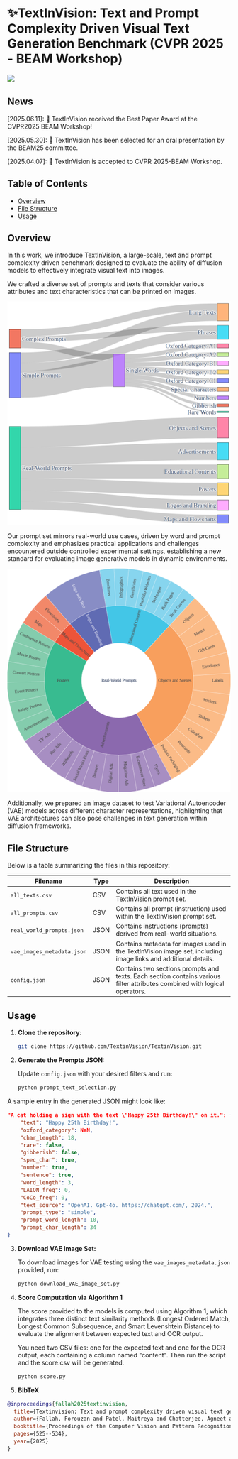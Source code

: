 # ✨TextInVision: Text and Prompt Complexity Driven Visual Text Generation Benchmark (CVPR 2025 - BEAM Workshop)

<a href="https://arxiv.org/abs/2503.13730">
  <img src="https://img.shields.io/static/v1?label=ArXiv&message=2402.05195&color=B31B1B&logo=arxiv">
</a>

## News
[2025.06.11]: 🎉 TextInVision received the Best Paper Award at the CVPR2025 BEAM Workshop!

[2025.05.30]: 🎉 TextInVision has been selected for an oral presentation by the BEAM25 committee.

[2025.04.07]: 🎉 TextInVision is accepted to CVPR 2025-BEAM Workshop.

## Table of Contents
- [Overview](#overview)
- [File Structure](#file-structure)
- [Usage](#usage)

## Overview

In this work, we introduce TextInVision, a large-scale, text and prompt complexity driven benchmark designed to evaluate the ability of diffusion models to effectively integrate visual text into images.

We crafted a diverse set of prompts and texts that consider various attributes and text characteristics that can be printed on images. 

<p align="center">
<img src="./img/sankey_diagram.png" alt="Prompt Set" width="600">
</p>

Our prompt set mirrors real-world use cases, driven by word and prompt complexity and emphasizes practical applications and challenges encountered outside controlled experimental settings, establishing a new standard for evaluating image generative models in dynamic environments.

<p align="center">
<img src="./img/sunburst_chart.png" alt="Real Word Prompt Set" width="600">
</p>

Additionally, we prepared an image dataset to test Variational Autoencoder (VAE) models across different character representations, highlighting that VAE architectures can also pose challenges in text generation within diffusion frameworks. 

## File Structure

Below is a table summarizing the files in this repository:

|        **Filename**        | **Type** |                                                         **Description**                                                  |
|----------------------------|----------|--------------------------------------------------------------------------------------------------------------------------|
| `all_texts.csv`            | CSV      | Contains all text used in the TextInVision prompt set.                                                                   |
| `all_prompts.csv`          | CSV      | Contains all prompt (instruction) used within the TextInVision prompt set.                                               |
| `real_world_prompts.json`  | JSON     | Contains instructions (prompts) derived from real-world situations.                                                      |
| `vae_images_metadata.json` | JSON     | Contains metadata for images used in the TextInVision image set, including image links and additional details.           |
| `config.json`              | JSON     | Contains two sections prompts and texts. Each section contains various filter attributes combined with logical operators.|
## Usage

1. **Clone the repository**:
   ```bash
   git clone https://github.com/TextinVision/TextinVision.git

2. **Generate the Prompts JSON:**

   Update `config.json` with your desired filters and run:
   ```bash
   python prompt_text_selection.py

A sample entry in the generated JSON might look like:
   ```json
   "A cat holding a sign with the text \"Happy 25th Birthday!\" on it.": {
       "text": "Happy 25th Birthday!",
       "oxford_category": NaN,
       "char_length": 18,
       "rare": false,
       "gibberish": false,
       "spec_char": true,
       "number": true,
       "sentence": true,
       "word_length": 3,
       "LAION_freq": 0,
       "CoCo_freq": 0,
       "text_source": "OpenAI. Gpt-4o. https://chatgpt.com/, 2024.",
       "prompt_type": "simple",
       "prompt_word_length": 10,
       "prompt_char_length": 34
   }
   ```

3. **Download VAE Image Set:**

   To download images for VAE testing using the `vae_images_metadata.json` provided, run:

   ```bash
   python download_VAE_image_set.py

4. **Score Computation via Algorithm 1**
   
   The score provided to the models is computed using Algorithm 1, which integrates three distinct text similarity methods (Longest Ordered Match, Longest Common Subsequence, and Smart Levenshtein Distance) to evaluate the alignment between expected text and OCR output. 

   You need two CSV files: one for the expected text and one for the OCR output, each containing a column named "content". Then run the script and the score.csv will be generated.
    
      ```bash
   python score.py

4. **BibTeX**

```bibtex
@inproceedings{fallah2025textinvision,
  title={Textinvision: Text and prompt complexity driven visual text generation benchmark},
  author={Fallah, Forouzan and Patel, Maitreya and Chatterjee, Agneet and Morariu, Vlad and Baral, Chitta and Yang, Yezhou},
  booktitle={Proceedings of the Computer Vision and Pattern Recognition Conference},
  pages={525--534},
  year={2025}
}
